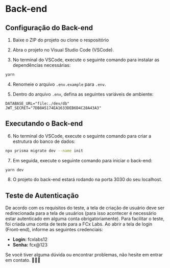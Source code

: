 # Back-end

## Configuração do Back-end

1. Baixe o ZIP do projeto ou clone o respositório

2. Abra o projeto no Visual Studio Code (VSCode).

3. No terminal do VSCode, execute o seguinte comando para instalar as dependências necessárias:

```bash
yarn 
```

4. Renomeie o arquivo `.env.example` para `.env`.

5. Dentro do arquivo `.env`, defina as seguintes variáveis de ambiente:

```dotenv
DATABASE_URL="file:./dev/db"
JWT_SECRET="7DB8A5174EA1633DEB6D4C28A43A3"
```

## Executando o Back-end

6. No terminal do VSCode, execute o seguinte comando para criar a estrutura do banco de dados:

```bash
npx prisma migrate dev --name init 
```

7. Em seguida, execute o seguinte comando para iniciar o back-end:

```bash
yarn dev
```


8. O projeto do back-end estará rodando na porta 3030 do seu localhost.

## Teste de Autenticação

De acordo com os requisitos do teste, a tela de criação de usuário deve ser redirecionada para a tela de usuários (para isso acontecer é necessário estar autenticado em alguma conta obrigatoriamente). Para facilitar o teste, foi criada uma conta de teste para a FCx Labs. Ao abrir a tela de login (Front-end), informe as seguintes credenciais:

- **Login:** fcxlabs12
- **Senha:** fcx@123

Se você tiver alguma dúvida ou encontrar problemas, não hesite em entrar em contato. 🚀👩‍💻
